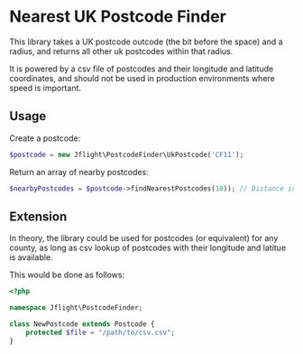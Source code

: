 Nearest UK Postcode Finder
==========================

This library takes a UK postcode outcode (the bit before the space) and a radius, and returns all other uk postcodes within that radius.

It is powered by a csv file of postcodes and their longitude and latitude coordinates, and should not be used in production environments where speed is important.

Usage
-----
Create a postcode:
```php
$postcode = new Jflight\PostcodeFinder\UkPostcode('CF11');
```
Return an array of nearby postcodes:
```php
$nearbyPostcodes = $postcode->findNearestPostcodes(10)); // Distance in km
```

Extension
---------
In theory, the library could be used for postcodes (or equivalent) for any county, as long as csv lookup of postcodes with their longitude and latitue is available.

This would be done as follows:

```php
<?php

namespace Jflight\PostcodeFinder;

class NewPostcode extends Postcode {
    protected $file = "/path/to/csv.csv";
}
```
